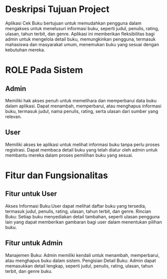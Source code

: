 # Deskripsi Tujuan Project
Aplikasi Cek Buku bertujuan untuk memudahkan pengguna dalam mengakses untuk menelusuri informasi buku, seperti judul, penulis, rating, ulasan, tahun terbit, dan genre. Aplikasi ini memberikan fleksibilitas bagi admin untuk mengelola detail buku, memungkinkan pengguna, termasuk mahasiswa dan masyarakat umum, menemukan buku yang sesuai dengan kebutuhan mereka.

# ROLE Pada Sistem
## Admin
Memiliki hak akses penuh untuk memelihara dan memperbarui data buku dalam aplikasi.
Dapat menambah, memperbarui, atau menghapus informasi buku, termasuk judul, nama penulis, rating, serta ulasan dari sumber yang relevan.
## User
Memiliki akses ke aplikasi untuk melihat informasi buku tanpa perlu proses registrasi.
Dapat membaca detail buku yang telah diatur oleh admin untuk membantu mereka dalam proses pemilihan buku yang sesuai.

# Fitur dan Fungsionalitas
## Fitur untuk User
Akses Informasi Buku:User dapat melihat daftar buku yang tersedia, termasuk judul, penulis, rating, ulasan, tahun terbit, dan genre.
Rincian Buku: Setiap buku menyediakan detail tambahan, seperti ulasan pengguna lain yang dapat memberikan gambaran bagi user dalam menentukan pilihan buku.

## Fitur untuk Admin
Manajemen Buku: Admin memiliki kendali untuk menambah, memperbarui, atau menghapus buku dalam sistem.
Pengisian Detail Buku: Admin dapat memasukkan detail lengkap, seperti judul, penulis, rating, ulasan, tahun terbit, dan genre buku.
